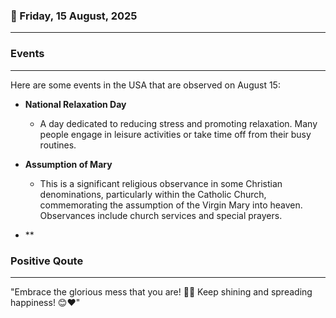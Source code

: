 ### 📅 Friday, 15 August, 2025
------
### Events
------
Here are some events in the USA that are observed on August 15:

- **National Relaxation Day**  
  - A day dedicated to reducing stress and promoting relaxation. Many people engage in leisure activities or take time off from their busy routines.

- **Assumption of Mary**  
  - This is a significant religious observance in some Christian denominations, particularly within the Catholic Church, commemorating the assumption of the Virgin Mary into heaven. Observances include church services and special prayers.

- **
### Positive Qoute
------
"Embrace the glorious mess that you are! 🌟✨ Keep shining and spreading happiness! 😊❤️"
